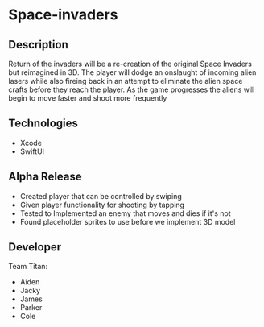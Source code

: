 # Space-invaders

## Description
Return of the invaders will be a re-creation of the original Space Invaders but reimagined in 3D. The player will dodge an onslaught of incoming alien lasers while also fireing back in an attempt to eliminate the alien space crafts before they reach the player. As the game progresses the aliens will begin to move faster and shoot more frequently

## Technologies
* Xcode
* SwiftUI

## Alpha Release
* Created player that can be controlled by swiping
* Given player functionality for shooting by tapping
* Tested to Implemented an enemy that moves and dies if it's not 
* Found placeholder sprites to use before we implement 3D model

## Developer
Team Titan:

* Aiden
* Jacky
* James
* Parker
* Cole

